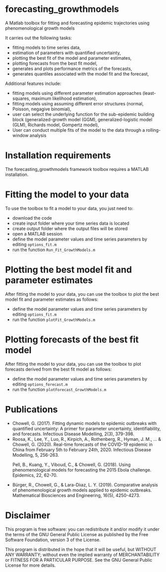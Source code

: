 # forecasting_growthmodels
 A Matlab toolbox for fitting and forecasting epidemic trajectories using phenomenological growth models


<p> It carries out the following tasks: </p> 
<ul>
    <li>fitting models to time series data,</li>
    <li>estimation of parameters with quantified uncertainty,</li>
    <li>plotting the best fit of the model and parameter estimates,</li>
    <li>plotting forecasts from the best fit model,</li>
    <li>generates and plots performance metrics of the forecasts,</li>
    <li>generates quantiles associated with the model fit and the forecast,</li>

</ul>

<p> Additional features include:</p>

<ul>
    <li>fitting models using different parameter estimation approaches (least-squares, maximum likelihood estimation),</li>
    <li>fitting models using assuming different error structures (normal, Poisson, negagive binomial),</li>
    <li>user can select the underlying function for the sub-epidemic building block (generalized-growth model (GGM), generalized-logistic model (GLM), Richards model, Gompertz model),</li>
    <li> User can conduct multiple fits of the model to the data through a rolling-window analysis </li>
    
</ul>
    
# Installation requirements

The forecasting_growthmodels framework toolbox requires a MATLAB installation.

# Fitting the model to your data

To use the toolbox to fit a model to your data, you just need to:

<ul>
    <li>download the code </li>
    <li>create input folder where your time series data is located </li>
    <li>create output folder where the output files will be stored</li>   
    <li>open a MATLAB session </li>
    <li>define the model parameter values and time series parameters by editing <code>options_fit.m</code> </li>
    <li>run the function <code>Run_Fit_GrowthModels.m</code> </li>
</ul>
  
# Plotting the best model fit and parameter estimates

After fitting the model to your data, you can use the toolbox to plot the best model fit and parameter estimates as follows:

<ul>
    <li>define the model parameter values and time series parameters by editing <code>options_fit.m</code></li>
    <li>run the function <code>plotFit_GrowthModels.m</code> </li>
</ul>
    
# Plotting forecasts of the best fit model

After fitting the model to your data, you can use the toolbox to plot forecasts derived from the best fit model as follows:

<ul>
    <li>define the model parameter values and time series parameters by editing <code>options_forecast.m</code></li>
    <li>run the function <code>plotForecast_GrowthModels.m</code></li>
</ul>
    
# Publications

<ul>
    
<li> Chowell, G. (2017). Fitting dynamic models to epidemic outbreaks with quantified uncertainty: A primer for parameter uncertainty, identifiability, and forecasts. Infectious Disease Modelling, 2(3), 379-398. </li>

<li> Roosa, K., Lee, Y., Luo, R., Kirpich, A., Rothenberg, R., Hyman, J. M., ... & Chowell, G. (2020). Real-time forecasts of the COVID-19 epidemic in China from February 5th to February 24th, 2020. Infectious Disease Modelling, 5, 256-263.</li>

Pell, B., Kuang, Y., Viboud, C., & Chowell, G. (2018). Using phenomenological models for forecasting the 2015 Ebola challenge. Epidemics, 22, 62-70.

<li> Bürger, R., Chowell, G., & Lara-Díıaz, L. Y. (2019). Comparative analysis of phenomenological growth models applied to epidemic outbreaks. Mathematical Biosciences and Engineering, 16(5), 4250-4273. </li>

</ul>

# Disclaimer

This program is free software: you can redistribute it and/or modify it under the terms of the GNU General Public License as published by the Free Software Foundation, version 3 of the License.

This program is distributed in the hope that it will be useful, but WITHOUT ANY WARRANTY; without even the implied warranty of MERCHANTABILITY or FITNESS FOR A PARTICULAR PURPOSE.
See the GNU General Public License for more details.  
